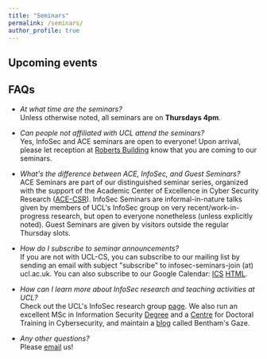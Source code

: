 ```yaml
---
title: "Seminars"
permalink: /seminars/
author_profile: true
---
```


Upcoming events
---


FAQs
---

* *At what time are the seminars?*  
Unless otherwise noted, all seminars are on **Thursdays 4pm**.

* *Can people not affiliated with UCL attend the seminars?*  
Yes, InfoSec and ACE seminars are open to everyone! Upon arrival, please let reception at [Roberts Building](https://www.ucl.ac.uk/maps/roberts-building) know that you are coming to our seminars.


* *What's the difference between ACE, InfoSec, and Guest Seminars?*  
ACE Seminars are part of our distinguished seminar series, organized with the support of the Academic Center of Excellence in Cyber Security Research ([ACE-CSR](https://www.ucl.ac.uk/cybersecurity-centre-of-excellence/)). InfoSec Seminars are informal-in-nature talks given by members of UCL's InfoSec group on very recent/work-in-progress research, but open to everyone nonetheless (unless explicitly noted). Guest Seminars are given by visitors outside the regular Thursday slots.

* *How do I subscribe to seminar announcements?*  
If you are not with UCL-CS, you can subscribe to our mailing list by sending an email with subject "subscribe" to infosec-seminars-join (at) ucl.ac.uk.
You can also subscribe to our Google Calendar: [ICS](https://www.google.com/calendar/ical/pk0m34jd9tiad42vk08vhlphbs%40group.calendar.google.com/public/basic.ics) [HTML](https://www.google.com/calendar/embed?src=pk0m34jd9tiad42vk08vhlphbs%40group.calendar.google.com&ctz=Europe/London).

* *How can I learn more about InfoSec research and teaching activities at UCL?*  
Check out the UCL's InfoSec research group [page](/about). We also run an excellent MSc in Information Security [Degree](https://www.ucl.ac.uk/computer-science/study/postgraduate-taught/information-security-msc) and a [Centre](https://www.ucl.ac.uk/cybersecurity-cdt/) for Doctoral Training in Cybersecurity, and maintain a [blog](https://benthamsgaze.org/) called Bentham's Gaze.

* *Any other questions?*  
Please [email](mailto:silpa.shah@ucl.ac.uk) us!
